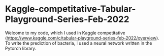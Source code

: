 # Kaggle-competitative-Tabular-Playground-Series-Feb-2022
Welcome to my code, which I used in Kaggle competitative (https://www.kaggle.com/c/tabular-playground-series-feb-2022/overview). To write the prediction of bacteria, I used a neural network written in the Pytorch library.
